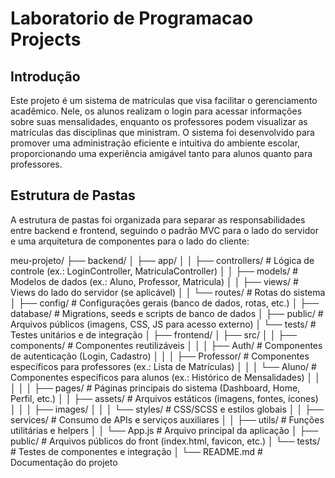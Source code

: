 # Laboratorio de Programacao Projects

## Introdução

Este projeto é um sistema de matrículas que visa facilitar o gerenciamento acadêmico. Nele, os alunos realizam o login para acessar informações sobre suas mensalidades, enquanto os professores podem visualizar as matrículas das disciplinas que ministram. O sistema foi desenvolvido para promover uma administração eficiente e intuitiva do ambiente escolar, proporcionando uma experiência amigável tanto para alunos quanto para professores.

## Estrutura de Pastas

A estrutura de pastas foi organizada para separar as responsabilidades entre backend e frontend, seguindo o padrão MVC para o lado do servidor e uma arquitetura de componentes para o lado do cliente:


meu-projeto/
├── backend/
│   ├── app/
│   │   ├── controllers/       # Lógica de controle (ex.: LoginController, MatriculaController)
│   │   ├── models/            # Modelos de dados (ex.: Aluno, Professor, Matricula)
│   │   ├── views/             # Views do lado do servidor (se aplicável)
│   │   └── routes/            # Rotas do sistema
│   ├── config/                # Configurações gerais (banco de dados, rotas, etc.)
│   ├── database/              # Migrations, seeds e scripts de banco de dados
│   ├── public/                # Arquivos públicos (imagens, CSS, JS para acesso externo)
│   └── tests/                 # Testes unitários e de integração
│
├── frontend/
│   ├── src/
│   │   ├── components/        # Componentes reutilizáveis
│   │   │   ├── Auth/          # Componentes de autenticação (Login, Cadastro)
│   │   │   ├── Professor/     # Componentes específicos para professores (ex.: Lista de Matrículas)
│   │   │   └── Aluno/         # Componentes específicos para alunos (ex.: Histórico de Mensalidades)
│   │   │
│   │   ├── pages/             # Páginas principais do sistema (Dashboard, Home, Perfil, etc.)
│   │   ├── assets/            # Arquivos estáticos (imagens, fontes, ícones)
│   │   │   ├── images/
│   │   │   └── styles/        # CSS/SCSS e estilos globais
│   │   ├── services/          # Consumo de APIs e serviços auxiliares
│   │   ├── utils/             # Funções utilitárias e helpers
│   │   └── App.js             # Arquivo principal da aplicação
│   ├── public/                # Arquivos públicos do front (index.html, favicon, etc.)
│   └── tests/                 # Testes de componentes e integração
│
└── README.md                  # Documentação do projeto

